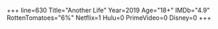+++
line=630
Title="Another Life"
Year=2019
Age="18+"
IMDb="4.9"
RottenTomatoes="6%"
Netflix=1
Hulu=0
PrimeVideo=0
Disney=0
+++


